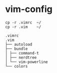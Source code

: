 vim-config
==========

    cp -r .vimrc  ~/
    cp -r .vim    ~/

    .vimrc
    .vim
    ├── autoload
    ├── bundle
    │ ├── command-t
    │ ├── nerdtree
    │ └── vim-powerline
    └── colors


